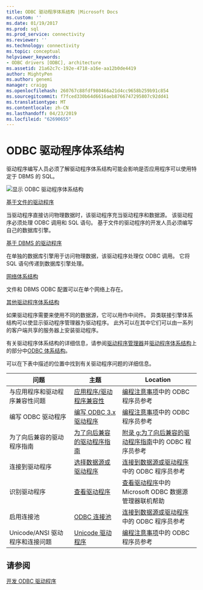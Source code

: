 ```yaml
---
title: ODBC 驱动程序体系结构 |Microsoft Docs
ms.custom: ''
ms.date: 01/19/2017
ms.prod: sql
ms.prod_service: connectivity
ms.reviewer: ''
ms.technology: connectivity
ms.topic: conceptual
helpviewer_keywords:
- ODBC drivers [ODBC], architecture
ms.assetid: 21a62c7c-192e-4718-a16e-aa12b0de4419
author: MightyPen
ms.author: genemi
manager: craigg
ms.openlocfilehash: 260767c88fdf980466a21d4cc9658b259b91c854
ms.sourcegitcommit: f7fced330b64d6616aeb8766747295807c92dd41
ms.translationtype: MT
ms.contentlocale: zh-CN
ms.lasthandoff: 04/23/2019
ms.locfileid: "62690655"
---
```

# <a name="odbc-driver-architecture"></a>ODBC 驱动程序体系结构
驱动程序编写人员必须了解驱动程序体系结构可能会影响是否应用程序可以使用特定于 DBMS 的 SQL。  
  
 ![显示 ODBC 驱动程序体系结构](../../../odbc/reference/develop-driver/media/odbcdriverovruarch.gif "ODBCDriverOvruArch")  
  
 [基于文件的驱动程序](../../../odbc/reference/file-based-drivers.md)  
  
 当驱动程序直接访问物理数据时，该驱动程序充当驱动程序和数据源。 该驱动程序必须处理 ODBC 调用和 SQL 语句。 基于文件的驱动程序的开发人员必须编写自己的数据库引擎。  
  
 [基于 DBMS 的驱动程序](../../../odbc/reference/dbms-based-drivers.md)  
  
 在单独的数据库引擎用于访问物理数据，该驱动程序处理仅 ODBC 调用。 它将 SQL 语句传递到数据库引擎处理。  
  
 [网络体系结构](../../../odbc/reference/network-example.md)  
  
 文件和 DBMS ODBC 配置可以在单个网络上存在。  
  
 [其他驱动程序体系结构](../../../odbc/reference/other-driver-architectures.md)  
  
 如果驱动程序需要来使用不同的数据源，它可以用作中间件。 异类联接引擎体系结构可以使显示驱动程序管理器为驱动程序。 此外可以在其中它们可以由一系列的客户端共享的服务器上安装驱动程序。  
  
 有关驱动程序体系结构的详细信息，请参阅[驱动程序管理器](../../../odbc/reference/the-driver-manager.md)并[驱动程序体系结构](../../../odbc/reference/driver-architecture.md)上的部分中[ODBC 体系结构](../../../odbc/reference/odbc-architecture.md)。  
  
 可以在下表中描述的位置中找到有关驱动程序问题的详细信息。  
  
|问题|主题|Location|  
|-----------|-----------|--------------|  
|与应用程序和驱动程序兼容性问题|[应用程序/驱动程序兼容性](../../../odbc/reference/develop-app/application-and-driver-compatibility.md)|[编程注意事项](../../../odbc/reference/develop-app/programming-considerations.md)中的 ODBC 程序员参考|  
|编写 ODBC 驱动程序|[编写 ODBC 3.x 驱动程序](../../../odbc/reference/develop-app/writing-odbc-3-x-drivers.md)|[编程注意事项](../../../odbc/reference/develop-app/programming-considerations.md)中的 ODBC 程序员参考|  
|为了向后兼容的驱动程序指南|[为了向后兼容的驱动程序指南](../../../odbc/reference/appendixes/appendix-g-driver-guidelines-for-backward-compatibility.md)|[附录 g:为了向后兼容的驱动程序指南](../../../odbc/reference/appendixes/appendix-g-driver-guidelines-for-backward-compatibility.md)中的 ODBC 程序员参考|  
|连接到驱动程序|[选择数据源或驱动程序](../../../odbc/reference/develop-app/choosing-a-data-source-or-driver.md)|[连接到数据源或驱动程序](../../../odbc/reference/develop-app/connecting-to-a-data-source-or-driver.md)中的 ODBC 程序员参考|  
|识别驱动程序|[查看驱动程序](../../../odbc/admin/viewing-drivers.md)|[查看驱动程序](../../../odbc/admin/viewing-drivers.md)中的 Microsoft ODBC 数据源管理器联机帮助|  
|启用连接池|[ODBC 连接池](../../../odbc/reference/develop-app/driver-manager-connection-pooling.md)|[连接到数据源或驱动程序](../../../odbc/reference/develop-app/connecting-to-a-data-source-or-driver.md)中的 ODBC 程序员参考|  
|Unicode/ANSI 驱动程序和连接问题|[Unicode 驱动程序](../../../odbc/reference/develop-app/unicode-drivers.md)|[编程注意事项](../../../odbc/reference/develop-app/programming-considerations.md)中的 ODBC 程序员参考|  
  
## <a name="see-also"></a>请参阅  
 [开发 ODBC 驱动程序](../../../odbc/reference/develop-driver/developing-an-odbc-driver.md)
